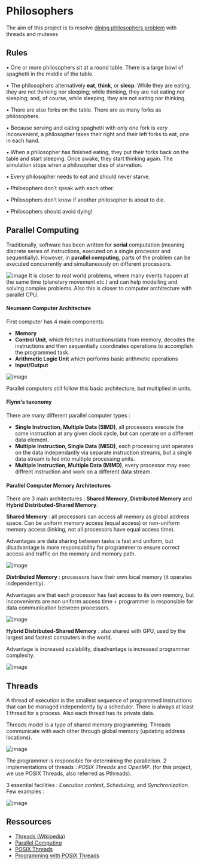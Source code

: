 # Philosophers
The aim of this project is to resolve [dining philosophers problem](https://en.wikipedia.org/wiki/Dining_philosophers_problem) with threads and mutexes

## Rules
• One or more philosophers sit at a round table.
There is a large bowl of spaghetti in the middle of the table.

• The philosophers alternatively **eat**, **think**, or **sleep**.
While they are eating, they are not thinking nor sleeping;
while thinking, they are not eating nor sleeping;
and, of course, while sleeping, they are not eating nor thinking.

• There are also forks on the table. There are as many forks as philosophers.

• Because serving and eating spaghetti with only one fork is very inconvenient, a
philosopher takes their right and their left forks to eat, one in each hand.

• When a philosopher has finished eating, they put their forks back on the table and
start sleeping. Once awake, they start thinking again. The simulation stops when
a philosopher dies of starvation.

• Every philosopher needs to eat and should never starve.

• Philosophers don’t speak with each other.

• Philosophers don’t know if another philosopher is about to die.

• Philosophers should avoid dying!

## Parallel Computing

Traditionally, software has been written for **serial** computation (meaning discrete series of instructions, executed on a single processor and sequentially). However, in **parallel computing**, parts of the problem can be executed concurrently and simultaneously on different processors.

![image](https://github.com/valentinefleith/Philosophers/assets/125041345/b5281f55-4331-4460-a37c-93f503af732e)
It is closer to real world problems, where many events happen at the same time (planetary movement etc.) and can help modelling and solving complex problems.
Also this is closer to computer architecture with parallel CPU.

#### Neumann Computer Architecture
First computer has 4 main components:
- **Memory**
- **Control Unit**, which fetches instructions/data from memory, decodes the instructions and then sequentially coordinates operations to accomplish the programmed task.
- **Arithmetic Logic Unit** which performs basic arithmetic operations
- **Input/Output**
  
![image](https://github.com/valentinefleith/Philosophers/assets/125041345/614782d7-a480-467f-adef-f66c5482e090)

Parallel computers still follow this basic architecture, but multiplied in units. 
#### Flynn's taxonomy

There are many different parallel computer types :
- **Single Instruction, Multiple Data (SIMD)**, all processors execute the same instruction at any given clock cycle, but can operate on a different data element.
- **Multiple Instruction, Single Data (MISD)**, each processing unit operates on the data independantly via separate instruction streams, but a single data stream is fed into multiple processing units.
- **Multiple Instruction, Multiple Data (MIMD)**, every processor may exec diffrent instruction and work on a different data stream.

#### Parallel Computer Memory Architectures
There are 3 main architectures : **Shared Memory**, **Distributed Memory** and **Hybrid Distributed-Shared Memory**.

**Shared Memory** : all processors can access all memory as global address space. Can be uniform memory access (equal access) or non-uniform memory access (linking, not all processors have equal access time).

Advantages are data sharing between tasks is fast and uniform, but disadvantage is more responsability for programmer to ensure correct access and traffic on the memory and memory path.

![image](https://github.com/valentinefleith/Philosophers/assets/125041345/8b71cb1a-5371-424f-9272-a6fedacf7e16)

**Distributed Memory** : processors have their own local memory (it operates independently). 

Advantages are that each processor has fast access to its own memory, but inconvenients are non uniform access time + programmer is responsible for data communication between processors.

![image](https://github.com/valentinefleith/Philosophers/assets/125041345/f337c359-b2ba-46b8-bb6d-f6911393dd25)

**Hybrid Distributed-Shared Memory** : also shared with GPU, used by the largest and fastest computers in the world.

Advantage is increased scalability, disadvantage is increased programmer complexity.

![image](https://github.com/valentinefleith/Philosophers/assets/125041345/debd3492-0d35-4406-a6cd-c78f4ac9ca4c)



## Threads
A thread of execution is the smallest sequence of programmed instructions that can be managed independently by a scheduler. There is always at least 1 thread for a process. Also each thread has its private data.

Threads model is a type of shared memory programming. Threads communicate with each other through global memory (updating address locations).

![image](https://github.com/valentinefleith/Philosophers/assets/125041345/4ace7b77-ee52-4869-89f2-f764749f5e9d)

The programmer is responsible for determining the parallelism. 2 implementations of threads : *POSIX Threads* and *OpenMP*. (for this project, we use POSIX Threads, also referred as Pthreads).

3 essential facilities : _Execution context_, _Scheduling_, and _Synchronization_. Few examples :

![image](https://github.com/valentinefleith/Philosophers/assets/125041345/181ee8f0-04df-4403-b436-ef32f2196d60)


## Ressources
- [Threads (Wikipedia)](https://en.wikipedia.org/wiki/Thread_(computing))
- [Parallel Computing](https://hpc.llnl.gov/documentation/tutorials/introduction-parallel-computing-tutorial)
- [POSIX Threads](https://hpc-tutorials.llnl.gov/posix/)
- [Programming with POSIX Threads](https://books.google.fr/books?id=_xvnuFzo7q0C&printsec=frontcover&redir_esc=y#v=onepage&q&f=false)
